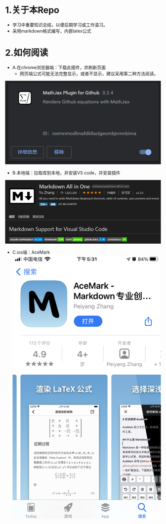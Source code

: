 # 1.关于本Repo
- 学习中重要知识总结，以便后期学习或工作温习。
- 采用markdown格式编写，内嵌latex公式

# 2.如何阅读
- A.在chrome浏览器端：下载此插件，并刷新页面
   - 网页端公式可能无法完整显示，或者不显示，建议采用第二种方法阅读。
  
![](.pic/1.png)

- B.本地端：拉取库到本地，并安装VS code，并安装插件

![](.pic/2.png)

- C.ios端：AceMark
![](.pic/AceMark.png)





















